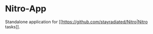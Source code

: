 Nitro-App
=========

Standalone application for [[https://github.com/stayradiated/Nitro|Nitro tasks]].
